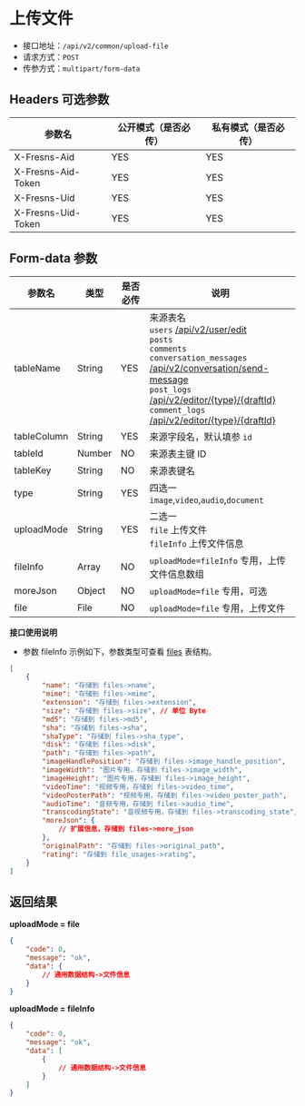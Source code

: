 # 上传文件

- 接口地址：`/api/v2/common/upload-file`
- 请求方式：`POST`
- 传参方式：`multipart/form-data`

## Headers 可选参数

| 参数名 | 公开模式（是否必传） | 私有模式（是否必传） |
| --- | --- | --- |
| X-Fresns-Aid | YES | YES |
| X-Fresns-Aid-Token | YES | YES |
| X-Fresns-Uid | YES | YES |
| X-Fresns-Uid-Token | YES | YES |

## Form-data 参数

| 参数名 | 类型 | 是否必传 | 说明 |
| --- | --- | --- | --- |
| tableName | String | YES | 来源表名<br>`users` [/api/v2/user/edit](../user/edit.md)<br>`posts`<br>`comments`<br>`conversation_messages` [/api/v2/conversation/send-message](../message/conversation-send.md)<br>`post_logs` [/api/v2/editor/{type}/{draftId}](../editor/update.md)<br>`comment_logs` [/api/v2/editor/{type}/{draftId}](../editor/update.md) |
| tableColumn | String | YES | 来源字段名，默认填参 `id` |
| tableId | Number | NO | 来源表主键 ID |
| tableKey | String | NO | 来源表键名 |
| type | String | YES | 四选一 `image`,`video`,`audio`,`document` |
| uploadMode | String | YES | 二选一<br>`file` 上传文件<br>`fileInfo` 上传文件信息 |
| fileInfo | Array | NO | `uploadMode=fileInfo` 专用，上传文件信息数组 |
| moreJson | Object | NO | `uploadMode=file` 专用，可选 |
| file | File | NO | `uploadMode=file` 专用，上传文件 |

**接口使用说明**

- 参数 fileInfo 示例如下，参数类型可查看 [files](../../database/systems/files.md) 表结构。

```json
[
    {
        "name": "存储到 files->name",
        "mime": "存储到 files->mime",
        "extension": "存储到 files->extension",
        "size": "存储到 files->size", // 单位 Byte
        "md5": "存储到 files->md5",
        "sha": "存储到 files->sha",
        "shaType": "存储到 files->sha_type",
        "disk": "存储到 files->disk",
        "path": "存储到 files->path",
        "imageHandlePosition": "存储到 files->image_handle_position",
        "imageWidth": "图片专用，存储到 files->image_width",
        "imageHeight": "图片专用，存储到 files->image_height",
        "videoTime": "视频专用，存储到 files->video_time",
        "videoPosterPath": "视频专用，存储到 files->video_poster_path",
        "audioTime": "音频专用，存储到 files->audio_time",
        "transcodingState": "音视频专用，存储到 files->transcoding_state",
        "moreJson": {
            // 扩展信息，存储到 files->more_json
        },
        "originalPath": "存储到 files->original_path",
        "rating": "存储到 file_usages->rating",
    }
]
```

## 返回结果

**uploadMode = file**

```json
{
    "code": 0,
    "message": "ok",
    "data": {
        // 通用数据结构->文件信息
    }
}
```

**uploadMode = fileInfo**

```json
{
    "code": 0,
    "message": "ok",
    "data": [
        {
            // 通用数据结构->文件信息
        }
    ]
}
```
